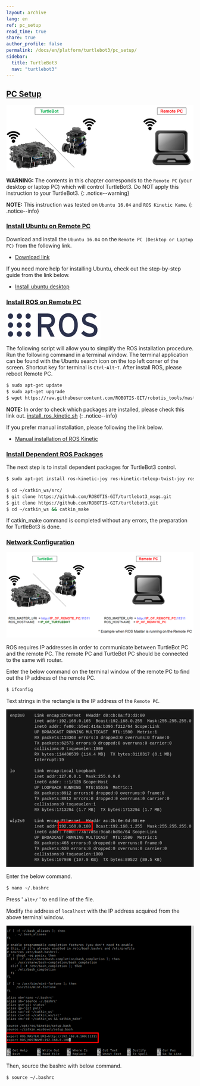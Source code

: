 ```yaml
---
layout: archive
lang: en
ref: pc_setup
read_time: true
share: true
author_profile: false
permalink: /docs/en/platform/turtlebot3/pc_setup/
sidebar:
  title: TurtleBot3
  nav: "turtlebot3"
---
```


<div style="counter-reset: h1 6"></div>
<div style="counter-reset: h2 0"></div>

## [PC Setup](#pc-setup)

![](/assets/images/platform/turtlebot3/software/remote_pc_and_turtlebot.png)

**WARNING:** The contents in this chapter corresponds to the `Remote PC` (your desktop or laptop PC) which will control TurtleBot3. Do NOT apply this instruction to your TurtleBot3.
{: .notice--warning}

**NOTE:** This instruction was tested on `Ubuntu 16.04` and `ROS Kinetic Kame`.
{: .notice--info}

### [Install Ubuntu on Remote PC](#install-ubuntu-on-remote)

Download and install the `Ubuntu 16.04` on the `Remote PC (Desktop or Laptop PC)` from the following link.

- [Download link][ubuntu_download_link]

If you need more help for installing Ubuntu, check out the step-by-step guide from the link below.

- [Install ubuntu desktop](https://www.ubuntu.com/download/desktop/install-ubuntu-desktop)

### [Install ROS on Remote PC](#install-ros-on-remote-pc)

![](/assets/images/platform/turtlebot3/logo_ros.png)

The following script will allow you to simplify the ROS installation procedure. Run the following command in a terminal window. The terminal application can be found with the Ubuntu search icon on the top left corner of the screen. Shortcut key for terminal is `Ctrl`-`Alt`-`T`. After install ROS, please reboot Remote PC.

``` bash
$ sudo apt-get update
$ sudo apt-get upgrade
$ wget https://raw.githubusercontent.com/ROBOTIS-GIT/robotis_tools/master/install_ros_kinetic.sh && chmod 755 ./install_ros_kinetic.sh && bash ./install_ros_kinetic.sh
```

**NOTE:** In order to check which packages are installed, please check this link out. [install_ros_kinetic.sh](https://raw.githubusercontent.com/ROBOTIS-GIT/robotis_tools/master/install_ros_kinetic.sh)
{: .notice--info}

If you prefer manual installation, please following the link below.

- [Manual installation of ROS Kinetic](http://wiki.ros.org/kinetic/Installation/Ubuntu)


### [Install Dependent ROS Packages](#install-dependent-ros-packages)

The next step is to install dependent packages for TurtleBot3 control.

``` bash
$ sudo apt-get install ros-kinetic-joy ros-kinetic-teleop-twist-joy ros-kinetic-teleop-twist-keyboard ros-kinetic-laser-proc ros-kinetic-rgbd-launch ros-kinetic-depthimage-to-laserscan ros-kinetic-rosserial-arduino ros-kinetic-rosserial-python ros-kinetic-rosserial-server ros-kinetic-rosserial-client ros-kinetic-rosserial-msgs ros-kinetic-amcl ros-kinetic-map-server ros-kinetic-move-base ros-kinetic-urdf ros-kinetic-xacro ros-kinetic-compressed-image-transport ros-kinetic-rqt-image-view ros-kinetic-gmapping ros-kinetic-navigation ros-kinetic-interactive-markers
```

``` bash
$ cd ~/catkin_ws/src/
$ git clone https://github.com/ROBOTIS-GIT/turtlebot3_msgs.git
$ git clone https://github.com/ROBOTIS-GIT/turtlebot3.git
$ cd ~/catkin_ws && catkin_make
```

If catkin_make command is completed without any errors, the preparation for TurtleBot3 is done.


### [Network Configuration](#network-configuration)

![](/assets/images/platform/turtlebot3/software/network_configuration.png)

ROS requires IP addresses in order to communicate between TurtleBot PC and the remote PC. The remote PC and TurtleBot PC should be connected to the same wifi router.

Enter the below command on the terminal window of the remote PC to find out the IP address of the remote PC.

``` bash
$ ifconfig
```

Text strings in the rectangle is the IP address of the `Remote PC`.

![](/assets/images/platform/turtlebot3/software/network_configuration2.png)

Enter the below command.

``` bash
$ nano ~/.bashrc
```

Press ' `alt+/` ' to end line of the file.

Modify the address of `localhost` with the IP address acquired from the above terminal window.

![](/assets/images/platform/turtlebot3/software/network_configuration3.png)

Then, source the bashrc with below command.

``` bash
$ source ~/.bashrc
```

[ubuntu_download_link]: https://www.ubuntu.com/download/alternative-downloads
